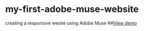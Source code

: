 # my-first-adobe-muse-website
creating a responsive wesite using Adobe Muse
##<a href="http://doudoufalta.com/works/artist/" target="_blank">View demo</a>
